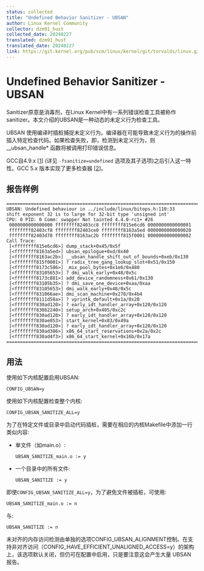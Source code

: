 ```yaml
---
status: collected
title: "Undefined Behavior Sanitizer - UBSAN"
author: Linux Kernel Community
collector: dzm91_hust
collected_date: 20240227
translated: dzm91_hust
translated_date: 20240227
link: https://git.kernel.org/pub/scm/linux/kernel/git/torvalds/linux.git/tree/Documentation/dev-tools/ubsan.rst
---
```


# Undefined Behavior Sanitizer - UBSAN

Sanitizer原意是消毒剂，在Linux Kernel中有一系列错误检查工具被称作sanitizer。本文介绍的UBSAN是一种动态的未定义行为检查工具。

UBSAN 使用编译时插桩捕捉未定义行为。编译器在可能导致未定义行为的操作前插入特定检查代码。如果检查失败，即，检测到未定义行为，则 \_\_ubsan_handle\* 函数将被调用打印错误信息。

GCC自4.9.x \[[1](https://gcc.gnu.org/onlinedocs/gcc-4.9.0/gcc/Debugging-Options.html)\] (详见 ``-fsanitize=undefined`` 选项及其子选项)之后引入这一特性。GCC 5.x 版本实现了更多检查器 \[[2](https://gcc.gnu.org/onlinedocs/gcc/Debugging-Options.html)\]。

## 报告样例

    ================================================================================
    UBSAN: Undefined behaviour in ../include/linux/bitops.h:110:33
    shift exponent 32 is to large for 32-bit type 'unsigned int'
    CPU: 0 PID: 0 Comm: swapper Not tainted 4.4.0-rc1+ #26
     0000000000000000 ffffffff82403cc8 ffffffff815e6cd6 0000000000000001
     ffffffff82403cf8 ffffffff82403ce0 ffffffff8163a5ed 0000000000000020
     ffffffff82403d78 ffffffff8163ac2b ffffffff815f0001 0000000000000002
    Call Trace:
     [<ffffffff815e6cd6>] dump_stack+0x45/0x5f
     [<ffffffff8163a5ed>] ubsan_epilogue+0xd/0x40
     [<ffffffff8163ac2b>] __ubsan_handle_shift_out_of_bounds+0xeb/0x130
     [<ffffffff815f0001>] ? radix_tree_gang_lookup_slot+0x51/0x150
     [<ffffffff8173c586>] _mix_pool_bytes+0x1e6/0x480
     [<ffffffff83105653>] ? dmi_walk_early+0x48/0x5c
     [<ffffffff8173c881>] add_device_randomness+0x61/0x130
     [<ffffffff83105b35>] ? dmi_save_one_device+0xaa/0xaa
     [<ffffffff83105653>] dmi_walk_early+0x48/0x5c
     [<ffffffff831066ae>] dmi_scan_machine+0x278/0x4b4
     [<ffffffff8111d58a>] ? vprintk_default+0x1a/0x20
     [<ffffffff830ad120>] ? early_idt_handler_array+0x120/0x120
     [<ffffffff830b2240>] setup_arch+0x405/0xc2c
     [<ffffffff830ad120>] ? early_idt_handler_array+0x120/0x120
     [<ffffffff830ae053>] start_kernel+0x83/0x49a
     [<ffffffff830ad120>] ? early_idt_handler_array+0x120/0x120
     [<ffffffff830ad386>] x86_64_start_reservations+0x2a/0x2c
     [<ffffffff830ad4f3>] x86_64_start_kernel+0x16b/0x17a
    ================================================================================

## 用法

使用如下内核配置启用UBSAN:

    CONFIG_UBSAN=y

使用如下内核配置检查整个内核:

    CONFIG_UBSAN_SANITIZE_ALL=y

为了在特定文件或目录中启动代码插桩，需要在相应的内核Makefile中添加一行类似内容:

-   单文件（如main.o）:

        UBSAN_SANITIZE_main.o := y

-   一个目录中的所有文件:

        UBSAN_SANITIZE := y

即使``CONFIG_UBSAN_SANITIZE_ALL=y``，为了避免文件被插桩，可使用:

    UBSAN_SANITIZE_main.o := n

与:

    UBSAN_SANITIZE := n

未对齐的内存访问检测由单独的选项CONFIG_UBSAN_ALIGNMENT控制。在支持非对齐访问（CONFIG_HAVE_EFFICIENT_UNALIGNED_ACCESS=y）的架构上，该选项默认关闭，但仍可在配置中启用，只是要注意这会产生大量 UBSAN 报告。